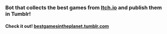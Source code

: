 ### Bot that collects the best games from [Itch.io](https://itch.io/) and publish them in Tumblr!

#### Check it out! [bestgamesintheplanet.tumblr.com](https://bestgamesintheplanet.tumblr.com/)
